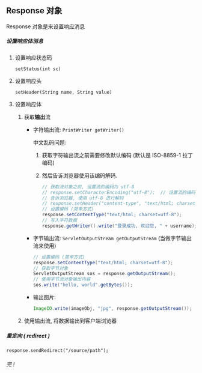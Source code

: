 ## Response 对象

Response 对象是来设置响应消息



##### 设置响应体消息

1. 设置响应状态码

   `setStatus(int sc)`

2. 设置响应头

   `setHeader(String name, String value)`

3. 设置响应体

   1. 获取**输出**流
      + 字符输出流: `PrintWriter getWriter()`  

        中文乱码问题:

        1. 获取字符输出流之前需要修改默认编码 (默认是 ISO-8859-1 拉丁编码)  

        2. 然后告诉浏览器使用该编码解码.

           ```java
           // 获取流对象之前, 设置流的编码为 utf-8
           // response.setCharacterEncoding("utf-8");  // 设置流的编码可以省略
           // 告诉浏览器, 使用 utf-8 进行解码
           // response.setHeader("content-type", "text/html; charset=utf-8");
           // 设置编码 (简单方式)
           response.setContentType("text/html; charset=utf-8");
           // 写入字符数据
           response.getWriter().write("登录成功, 欢迎您, " + username);
           ```

        

      + 字节输出流: `ServletOutputStream getOutputStream`  (当做字节输出流来使用)

        ```java
        // 设置编码 (简单方式)
        response.setContentType("text/html; charset=utf-8");
        // 获取字节对象
        ServletOutputStream sos = response.getOutputStream();
        // 使用字节流对象输出内容
        sos.write("hello, world".getBytes());
        ```

        

      + 输出图片:

        ```java
        ImageIO.write(imageObj, "jpg", response.getOutputStream());
        ```

        

   2. 使用输出流, 将数据输出到客户端浏览器

      



##### 重定向 ( redirect )

`response.sendRedirect("/source/path");`





###### 完 !